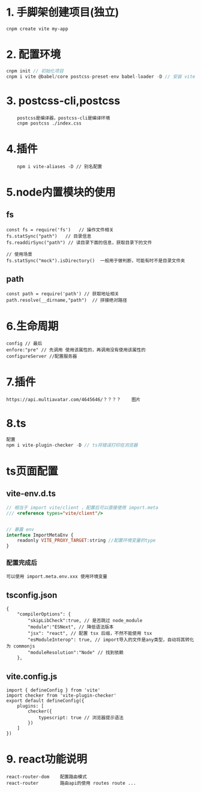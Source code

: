 # 1. 手脚架创建项目(独立)

```
cnpm create vite my-app
```

# 2. 配置环境

```js
cnpm init // 初始化项目
cnpm i vite @babel/core postcss-preset-env babel-loader -D // 安装 vite

```

# 3. postcss-cli,postcss

```
	postcss是编译器，postcss-cli是编译环境
	cnpm postcss ./index.css
```
# 4.插件
```
	npm i vite-aliases -D // 别名配置
```
# 5.node内置模块的使用

## fs

```
const fs = require('fs')   // 操作文件相关
fs.statSync("path")   // 目录信息
fs.readdirSync("path") // 读目录下面的信息，获取目录下的文件

// 使用场景
fs.statSync("mock").isDirectory()  一般用于做判断，可能有时不是目录文件夹
```

## path

```
const path = require('path') // 获取地址相关
path.resolve(__dirname,"path")  // 拼接绝对路径
```



# 6.生命周期

```
config // 最后
enfore:"pre" // 先调用 使用该属性的，再调用没有使用该属性的
configureServer //配置服务器
```

# 7.插件

```
https://api.multiavatar.com/4645646/？？？？	图片
```

# 8.ts

```js
配置 
npm i vite-plugin-checker -D // ts将错误打印在浏览器

```



# ts页面配置

## vite-env.d.ts

```js
// 相当于 import vite/client ，配置后可以直接使用 import.meta
/// <reference types="vite/client"/>


// 暴露 env
interface ImportMetaEnv {
    readonly VITE_PROXY_TARGET:string //配置环境变量的type
}
```

### 配置完成后

```
可以使用 import.meta.env.xxx 使用环境变量
```



## tsconfig.json

```
{
    "compilerOptions": {
        "skipLibCheck":true, // 是否跳过 node_module
        "module":"ESNext", // 降低语法版本
        "jsx": "react", // 配置 tsx 后缀，不然不能使用 tsx
        "esModuleInterop": true, // import导入的文件是any类型，自动将其转化为 commonjs
        "moduleResolution":"Node" // 找到依赖
    },

```

## vite.config.js

```
import { defineConfig } from 'vite'
import checker from 'vite-plugin-checker'
export default defineConfig({
    plugins: [
        checker({
            typescript: true // 浏览器提示语法
        })
    ]
})
```

# 9. react功能说明

```
react-router-dom 	配置路由模式
react-router 		路由api的使用 routes route ...
```

